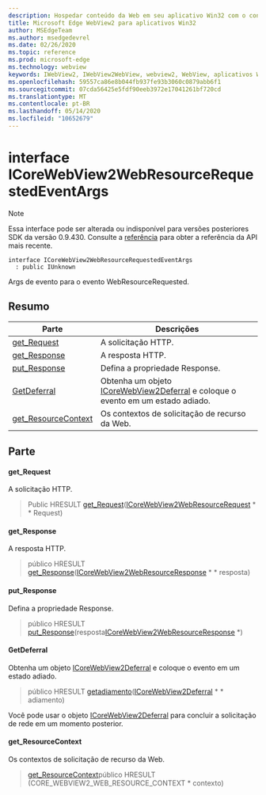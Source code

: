 ```yaml
---
description: Hospedar conteúdo da Web em seu aplicativo Win32 com o controle WebView2 do Microsoft Edge
title: Microsoft Edge WebView2 para aplicativos Win32
author: MSEdgeTeam
ms.author: msedgedevrel
ms.date: 02/26/2020
ms.topic: reference
ms.prod: microsoft-edge
ms.technology: webview
keywords: IWebView2, IWebView2WebView, webview2, WebView, aplicativos Win32, Win32, Edge, ICoreWebView2, ICoreWebView2Host, controle do navegador, HTML Edge
ms.openlocfilehash: 59557ca86e8b044fb937fe93b3060c0879abb6f1
ms.sourcegitcommit: 07cda56425e5fdf90eeb3972e17041261bf720cd
ms.translationtype: MT
ms.contentlocale: pt-BR
ms.lasthandoff: 05/14/2020
ms.locfileid: "10652679"
---
```

# interface ICoreWebView2WebResourceRequestedEventArgs 

> [!NOTE]
> Essa interface pode ser alterada ou indisponível para versões posteriores SDK da versão 0.9.430. Consulte a [referência](../../../webview2-api-reference.md) para obter a referência da API mais recente.

```
interface ICoreWebView2WebResourceRequestedEventArgs
  : public IUnknown
```

Args de evento para o evento WebResourceRequested.

## Resumo

 Parte                        | Descrições
--------------------------------|---------------------------------------------
[get_Request](#get_request) | A solicitação HTTP.
[get_Response](#get_response) | A resposta HTTP.
[put_Response](#put_response) | Defina a propriedade Response.
[GetDeferral](#getdeferral) | Obtenha um objeto [ICoreWebView2Deferral](ICoreWebView2Deferral.md) e coloque o evento em um estado adiado.
[get_ResourceContext](#get_resourcecontext) | Os contextos de solicitação de recurso da Web.

## Parte

#### get_Request 

A solicitação HTTP.

> Public HRESULT [get_Request](#get_request)([ICoreWebView2WebResourceRequest](ICoreWebView2WebResourceRequest.md) * * Request)

#### get_Response 

A resposta HTTP.

> público HRESULT [get_Response](#get_response)([ICoreWebView2WebResourceResponse](ICoreWebView2WebResourceResponse.md) * * resposta)

#### put_Response 

Defina a propriedade Response.

> público HRESULT [put_Response](#put_response)(resposta[ICoreWebView2WebResourceResponse](ICoreWebView2WebResourceResponse.md) *)

#### GetDeferral 

Obtenha um objeto [ICoreWebView2Deferral](ICoreWebView2Deferral.md) e coloque o evento em um estado adiado.

> público HRESULT [getadiamento](#getdeferral)([ICoreWebView2Deferral](ICoreWebView2Deferral.md) * * adiamento)

Você pode usar o objeto [ICoreWebView2Deferral](ICoreWebView2Deferral.md) para concluir a solicitação de rede em um momento posterior.

#### get_ResourceContext 

Os contextos de solicitação de recurso da Web.

> [get_ResourceContext](#get_resourcecontext)público HRESULT (CORE_WEBVIEW2_WEB_RESOURCE_CONTEXT * contexto)

